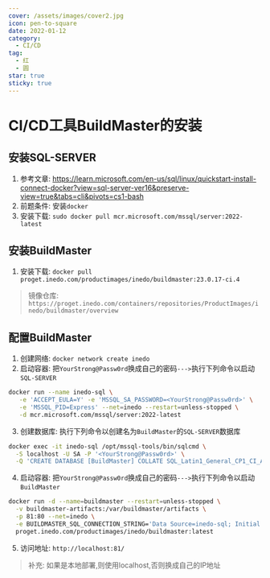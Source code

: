 ```yaml
---
cover: /assets/images/cover2.jpg
icon: pen-to-square
date: 2022-01-12
category:
  - CI/CD
tag:
  - 红
  - 圆
star: true
sticky: true
---
```


# CI/CD工具BuildMaster的安装

## 安装SQL-SERVER

1. 参考文章: https://learn.microsoft.com/en-us/sql/linux/quickstart-install-connect-docker?view=sql-server-ver16&preserve-view=true&tabs=cli&pivots=cs1-bash
2. 前题条件: 安装`docker`
3. 安装下载: `sudo docker pull mcr.microsoft.com/mssql/server:2022-latest`

## 安装BuildMaster

1. 安装下载: `docker pull proget.inedo.com/productimages/inedo/buildmaster:23.0.17-ci.4`
> 镜像仓库: `https://proget.inedo.com/containers/repositories/ProductImages/inedo/buildmaster/overview`

## 配置BuildMaster

1. 创建网络: `docker network create inedo`
2. 启动容器: 把`YourStrong@Passw0rd`换成自己的密码`--->`执行下列命令以启动`SQL-SERVER`
```bash
docker run --name inedo-sql \
   -e 'ACCEPT_EULA=Y' -e 'MSSQL_SA_PASSWORD=<YourStrong@Passw0rd>' \
   -e 'MSSQL_PID=Express' --net=inedo --restart=unless-stopped \
   -d mcr.microsoft.com/mssql/server:2022-latest
```
3. 创建数据库: 执行下列命令以创建名为`BuildMaster`的`SQL-SERVER`数据库
```bash
docker exec -it inedo-sql /opt/mssql-tools/bin/sqlcmd \
  -S localhost -U SA -P '<YourStrong@Passw0rd>' \
  -Q 'CREATE DATABASE [BuildMaster] COLLATE SQL_Latin1_General_CP1_CI_AS'
```
4. 启动容器: 把`YourStrong@Passw0rd`换成自己的密码`--->`执行下列命令以启动`BuildMaster`
```bash
docker run -d --name=buildmaster --restart=unless-stopped \
  -v buildmaster-artifacts:/var/buildmaster/artifacts \
  -p 81:80 --net=inedo \
  -e BUILDMASTER_SQL_CONNECTION_STRING='Data Source=inedo-sql; Initial Catalog=BuildMaster; User ID=sa; Password=<YourStrong@Passw0rd>' \
  proget.inedo.com/productimages/inedo/buildmaster:latest
```
5. 访问地址: `http://localhost:81/` 
> 补充: 如果是本地部署,则使用localhost,否则换成自己的IP地址



